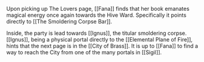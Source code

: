 Upon picking up The Lovers page, [[Fana]] finds that her book emanates magical energy once again towards the Hive Ward. Specifically it points directly to [[The Smoldering Corpse Bar]]. 

Inside, the party is lead towards [[Ignus]], the titular smoldering corpse. [[Ignus]], being a physical portal directly to the [[Elemental Plane of Fire]], hints that the next page is in the [[City of Brass]]. It is up to [[Fana]] to find a way to reach the City from one of the many portals in [[Sigil]]. 